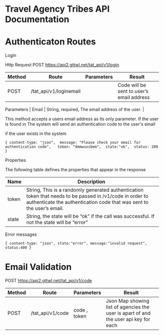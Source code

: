 # Travel Agency Tribes API Documentation

# Authenticaton Routes

Login

Http Request
POST https://api2.gttwl.net/tat_api/v1/login 

| Method | Route | Parameters | Result |
| ------ | ------ | ------ | ------ |
| POST | /tat_api/v1/loginemail |   | Code will be sent to user’s email address |

Parameters
| Email | String, required, The email address of the user. |

This method accepts a users email address as its only parameter. If the user is found in The system will send an authentication code to the user's email

if the user exists in the system

`{
  content-type: "json", 
  message: "Please check your email for authentication code",  
  token: "4mmwsosbem", 
  state:"ok", 
  status: 200 
}`

Properties

The following table defines the properties that appear in the response

| Name | Description |
| ------ | ------ |
| token | String, This is a randomly generated authentication token that needs to be passed in /v1/code in order to authenticate the authentication code that was sent to the user’s email. |
| state | String, the state will be “ok” if the call was successful. If not the state will be “error” |

Error messages

``{
    content-type: "json",
    state:"error",
    message:"invalid request",
    status:400
}``

# Email Validation
POST https://api2.gttwl.net/tat_api/v1/code

| Method | Route | Parameters | Result
| ------ | ------ | ------ | ------ |
POST | /tat_api/v1/code | code , token | Json Map showing list of agencies the user is apart of and the user api key for each |




